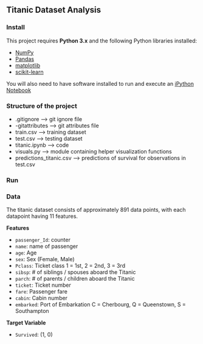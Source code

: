 ## Titanic Dataset Analysis

### Install

This project requires **Python 3.x** and the following Python libraries installed:

- [NumPy](http://www.numpy.org/)
- [Pandas](http://pandas.pydata.org)
- [matplotlib](http://matplotlib.org/)
- [scikit-learn](http://scikit-learn.org/stable/)

You will also need to have software installed to run and execute an [iPython Notebook](http://ipython.org/notebook.html)

### Structure of the project
- .gitignore --> git ignore file
- -gitattributes --> git attributes file
- train.csv --> training dataset
- test.csv --> testing dataset
- titanic.ipynb --> code
- visuals.py --> module containing helper visualization functions
- predictions_titanic.csv --> predictions of survival for observations in test.csv

### Run

### Data

The titanic  dataset consists of approximately 891 data points, with each datapoint having 11 features. 

**Features**
- `passenger_Id`: counter
- `name`: name of passenger
- `age`: Age
- `sex`: Sex (Female, Male)
- `Pclass`:	Ticket class	1 = 1st, 2 = 2nd, 3 = 3rd
- `sibsp`:	# of siblings / spouses aboard the Titanic	
- `parch`:	# of parents / children aboard the Titanic	
- `ticket`:	Ticket number	
- `fare`:	Passenger fare	
- `cabin`:	Cabin number	
- `embarked`:	Port of Embarkation	C = Cherbourg, Q = Queenstown, S = Southampton

**Target Variable**
- `Survived`: (1, 0)
